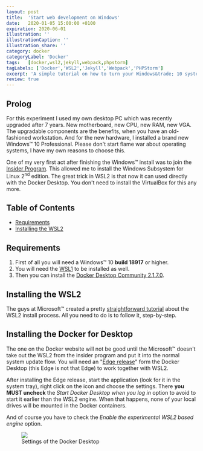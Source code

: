 ```yaml
---
layout: post
title:  'Start web development on Windows'
date:   2020-01-05 15:00:00 +0100
expiration: 2020-06-01
illustration: ''
illustrationCaption: ''
illustration_share: ''
category: docker
categoryLabel: 'Docker'
tags:   [docker,wsl2,jekyll,webpack,phpstorm]
tagLabels: ['Docker','WSL2','Jekyll','Webpack','PHPStorm']
excerpt: 'A simple tutorial on how to turn your Windows&trade; 10 system into a competitive tool for web development.'
review: true
---
```


## Prolog

For this experiment I used my own desktop PC which was recently upgraded after 7 years. New motherboard, new CPU, new 
RAM, new VGA. The upgradable components are the benefits, when you have an old-fashioned workstation. And for the new
hardware, I installed a brand new Windows&trade; 10 Professional. Please don't start flame war about operating systems, I 
have my own reasons to choose this. 

One of my very first act after finishing the Windows&trade; install was to join the <a href="https://insider.windows.com/en-us/" target="_blank">Insider Program</a>.
This allowed me to install the Windows Subsystem for Linux 2<sup>nd</sup> edition. The great trick in WSL2 is that now it
can used directly with the Docker Desktop. You don't need to install the VirtualBox for this any more. 

## Table of Contents

* [Requirements](/docker/start-web-development-on-windows.html#requirements)
* [Installing the WSL2](/docker/start-web-development-on-windows.html#install-wsl2)

## <a name="requirements"></a>Requirements

1. First of all you will need a Windows&trade; 10 **build 18917** or higher.
2. You will need the <a href="https://docs.microsoft.com/en-us/windows/wsl/install-win10" target="_blank">WSL1</a> to be installed as well.
3. Then you can install the <a href="https://docs.docker.com/docker-for-windows/edge-release-notes/" target="_blank">Docker Desktop Community 2.1.7.0</a>.

## <a name="install-wsl2"></a>Installing the WSL2

The guys at Microsoft&trade; created a pretty <a href="https://docs.microsoft.com/en-us/windows/wsl/wsl2-install" target="_blank">straightforward tutorial</a> 
about the WSL2 install process. All you need to do is to follow it, step-by-step.

## <a name="docker-desktop"></a>Installing the Docker for Desktop

The one on the Docker website will not be good until the Microsoft&trade; doesn't take out the WSL2 from the insider program
and put it into the normal system update flow. You will need an "<a href="https://docs.docker.com/docker-for-windows/edge-release-notes/" target="_blank">Edge release</a>"
form the Docker Desktop (this Edge is not that Edge) to work together with WSL2.

After installing the Edge release, start the application (look for it in the system tray), right click on the icon and
choose the settings. There **you MUST uncheck** the _Start Docker Desktop when you log in_ option to avoid to start it
earlier than the WSL2 engine. When that happens, none of your local drives will be mounted in the Docker containers.

And of course you have to check the _Enable the experimental WSL2 based engine_ option.

<figure>
    <img src="/assets/img/blog/2020/docker/start-web-development-on-windows/docker-desktop.png">
    <figcaption>Settings of the Docker Desktop</figcaption>
</figure>
